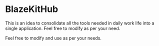 # BlazeKitHub
This is an idea to consolidate all the tools needed in daily work life into a single application. Feel free to modify as per your need.

Feel free to modify and use as per your needs.
